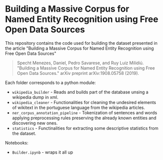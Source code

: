 # Building a Massive Corpus for Named Entity Recognition using Free Open Data Sources
This repository contains the code used for building the dataset presented in the article "Building a Massive Corpus for Named Entity Recognition using Free Open Data Sources"


> Specht Menezes, Daniel, Pedro Savarese, and Ruy Luiz Milidiú. "Building a Massive Corpus for Named Entity Recognition using Free Open Data Sources." arXiv preprint arXiv:1908.05758 (2019).

Each folder corresponds to a python module:
 
 - ```wikipedia_builder``` - Reads and builds part of the database unsing a wikipedia dump in xml.
 - ```wikipedia_cleaner``` - Functionalities for cleaning the undesired elements of wikitext in the portuguese language from the wikipedia articles.
 - ```ner_corpus_annotation_pipeline``` - Tokenization of sentences and words applying preprocessing rules preserving the already known entities and discovering new ones.
 - ```statistics``` - Functinalities for extracting some descriptive statistics from the dataset. 

 Notebooks:
  - ```Builder.ipynb``` - wraps it all up
 